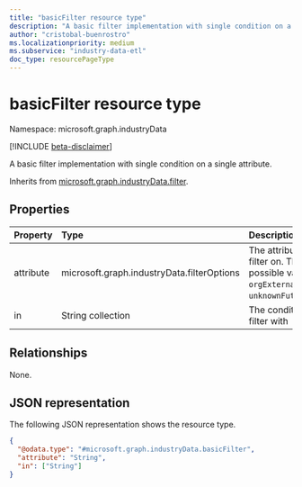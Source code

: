 ```yaml
---
title: "basicFilter resource type"
description: "A basic filter implementation with single condition on a single attribute"
author: "cristobal-buenrostro"
ms.localizationpriority: medium
ms.subservice: "industry-data-etl"
doc_type: resourcePageType
---
```


# basicFilter resource type

Namespace: microsoft.graph.industryData

[!INCLUDE [beta-disclaimer](../../includes/beta-disclaimer.md)]

A basic filter implementation with single condition on a single attribute.

Inherits from [microsoft.graph.industryData.filter](../resources/industrydata-filter.md).

## Properties

| Property  | Type                                       | Description                                                                                 |
| :-------- | :----------------------------------------- | :------------------------------------------------------------------------------------------ |
| attribute | microsoft.graph.industryData.filterOptions | The attribute to filter on. The possible values are: `orgExternalId`, `unknownFutureValue`. |
| in        | String collection                          | The condition to filter with                                                                |

## Relationships

None.

## JSON representation

The following JSON representation shows the resource type.

<!-- {
  "blockType": "resource",
  "@odata.type": "microsoft.graph.industryData.basicFilter"
}
-->

```json
{
  "@odata.type": "#microsoft.graph.industryData.basicFilter",
  "attribute": "String",
  "in": ["String"]
}
```
